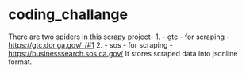 # coding_challange
There are two spiders in this scrapy project- 1. - gtc - for scraping - https://gtc.dor.ga.gov/_/#1
                                                2. - sos - for scraping - https://businesssearch.sos.ca.gov/
It stores scraped data into jsonline format.

